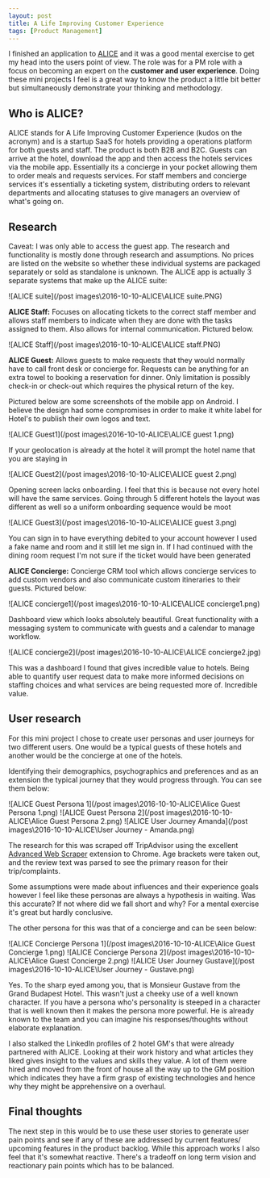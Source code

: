 ```yaml
---
layout: post
title: A Life Improving Customer Experience
tags: [Product Management]
---
```


I finished an application to [ALICE](http://info.aliceapp.com/) and it was a good mental exercise to get my head into the users point of view. The role was for a PM role with a focus on becoming an expert on the **customer and user experience**. Doing these mini projects I feel is a great way to know the product a little bit better but simultaneously demonstrate your thinking and methodology.

## Who is ALICE?

ALICE stands for A Life Improving Customer Experience (kudos on the acronym) and is a startup SaaS for hotels providing a operations platform for both guests and staff. The product is both B2B and B2C. Guests can arrive at the hotel, download the app and then access the hotels services via the mobile app. Essentially its a concierge in your pocket allowing them to order meals and requests services. For staff members and concierge services it's essentially a ticketing system, distributing orders to relevant departments and allocating statuses to give managers an overview of what's going on.

## Research

Caveat: I was only able to access the guest app. The research and functionality is mostly done through research and assumptions. No prices are listed on the website so whether these individual systems are packaged separately or sold as standalone is unknown. The ALICE app is actually 3 separate systems that make up the ALICE suite:

![ALICE suite](/post images\2016-10-10-ALICE\ALICE suite.PNG)

**ALICE Staff:** Focuses on allocating tickets to the correct staff member and allows staff members to indicate when they are done with the tasks assigned to them. Also allows for internal communication. Pictured below.

![ALICE Staff](/post images\2016-10-10-ALICE\ALICE staff.PNG)


**ALICE Guest:** Allows guests to make requests that they would normally have to call front desk or concierge for. Requests can be anything for an extra towel to booking a reservation for dinner. Only limitation is possibly check-in or check-out which requires the physical return of the key.

Pictured below are some screenshots of the mobile app on Android. I believe the design had some compromises in order to make it white label for Hotel's to publish their own logos and text.

![ALICE Guest1](/post images\2016-10-10-ALICE\ALICE guest 1.png)

If your geolocation is already at the hotel it will prompt the hotel name that you are staying in

![ALICE Guest2](/post images\2016-10-10-ALICE\ALICE guest 2.png)

Opening screen lacks onboarding. I feel that this is because not every hotel will have the same services. Going through 5 different hotels the layout was different as well so a uniform onboarding sequence would be moot

![ALICE Guest3](/post images\2016-10-10-ALICE\ALICE guest 3.png)

You can sign in to have everything debited to your account however I used a fake name and room and it still let me sign in. If I had continued with the dining room request I'm not sure if the ticket would have been generated


**ALICE Concierge:** Concierge CRM tool which allows concierge services to add custom vendors and also communicate custom itineraries to their guests. Pictured below:

![ALICE concierge1](/post images\2016-10-10-ALICE\ALICE concierge1.png)

Dashboard view which looks absolutely beautiful. Great functionality with a messaging system to communicate with guests and a calendar to manage workflow.

![ALICE concierge2](/post images\2016-10-10-ALICE\ALICE concierge2.jpg)

This was a dashboard I found that gives incredible value to hotels. Being able to quantify user request data to make more informed decisions on staffing choices and what services are being requested more of. Incredible value.

## User research

For this mini project I chose to create user personas and user journeys for two different users. One would be a typical guests of these hotels and another would be the concierge at one of the hotels.

Identifying their demographics, psychographics and preferences and as an extension the typical journey that they would progress through. You can see them below:

![ALICE Guest Persona 1](/post images\2016-10-10-ALICE\Alice Guest Persona 1.png)
![ALICE Guest Persona 2](/post images\2016-10-10-ALICE\Alice Guest Persona 2.png)
![ALICE User Journey Amanda](/post images\2016-10-10-ALICE\User Journey - Amanda.png)

The research for this was scraped off TripAdvisor using the excellent [Advanced Web Scraper](https://chrome.google.com/webstore/detail/advanced-web-scraper/gpolcofcjjiooogejfbaamdgmgfehgff) extension to Chrome. Age brackets were taken out, and the review text was parsed to see the primary reason for their trip/complaints.

Some assumptions were made about influences and their experience goals however I feel like these personas are always a hypothesis in waiting. Was this accurate? If not where did we fall short and why? For a mental exercise it's great but hardly conclusive.

The other persona for this was that of a concierge and can be seen below:

![ALICE Concierge Persona 1](/post images\2016-10-10-ALICE\Alice Guest Concierge 1.png)
![ALICE Concierge Persona 2](/post images\2016-10-10-ALICE\Alice Guest Concierge 2.png)
![ALICE User Journey Gustave](/post images\2016-10-10-ALICE\User Journey - Gustave.png)


Yes. To the sharp eyed among you, that is Monsieur Gustave from the Grand Budapest Hotel. This wasn't just a cheeky use of a well known character. If you have a persona who's personality is steeped in a character that is well known then it makes the persona more powerful. He is already known to the team and you can imagine his responses/thoughts without elaborate explanation.

I also stalked the LinkedIn profiles of 2 hotel GM's that were already partnered with ALICE. Looking at their work history and what articles they liked gives insight to the values and skills they value. A lot of them were hired and moved from the front of house all the way up to the GM position which indicates they have a firm grasp of existing technologies and hence why they might be apprehensive on a overhaul.

## Final thoughts

The next step in this would be to use these user stories to generate user pain points and see if any of these are addressed by current features/ upcoming features in the product backlog. While this approach works I also feel that it's somewhat reactive. There's a tradeoff on long term vision and reactionary pain points which has to be balanced.
